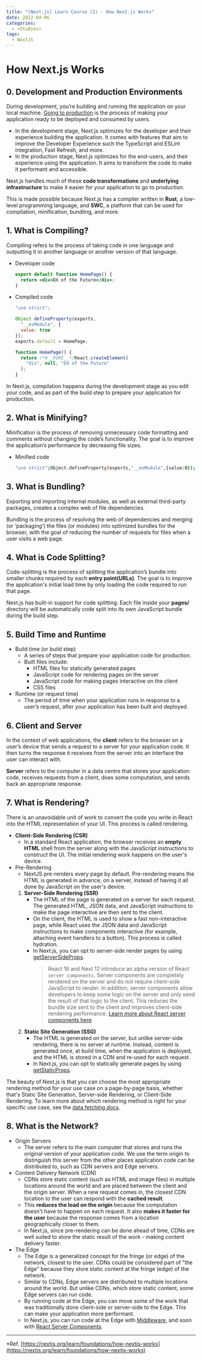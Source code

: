 ```yaml
---
title: "[Next.js] Learn Course (2) - How Next.js Works"
date: 2022-04-06
categories:
  - <Studies>
tags:
  - NextJS
---
```


# How Next.js Works

## 0. Development and Production Environments

During development, you’re building and running the application on your local machine. [Going to production](https://nextjs.org/docs/going-to-production) is the process of making your application ready to be deployed and consumed by users.

- In the development stage, Next.js optimizes for the developer and their experience building the application. It comes with features that aim to improve the Developer Experience such the TypeScript and ESLint integration, Fast Refresh, and more.
- In the production stage, Next.js optimizes for the end-users, and their experience using the application. It aims to transform the code to make it performant and accessible.

Next.js handles much of these **code transformations** and **underlying infrastructure** to make it easier for your application to go to production.

This is made possible because Next.js has a compiler written in **Rust**, a low-level programming language, and **SWC**, a platform that can be used for compilation, minification, bundling, and more.

## 1. What is Compiling?

Compiling refers to the process of taking code in one language and outputting it in another language or another version of that language.

- Developer code

  ```jsx
  export default function HomePage() {
    return <div>DX of the Future</div>;
  }
  ```

- Compiled code

  ```js
  "use strict";

  Object defineProperty(exports,
    "__esModule", {
    value: true
  });
  exports.default = HomePage;

  function HomePage() {
    return /*#__PURE__*/React.createElement(
      "div", null, "DX of the Future"
    );
  }
  ```

In Next.js, compilation happens during the development stage as you edit your code, and as part of the build step to prepare your application for production.

## 2. What is Minifying?

Minification is the process of removing unnecessary code formatting and comments without changing the code’s functionality. The goal is to improve the application’s performance by decreasing file sizes.

- Minified code

  ```bash
  "use strict";Object.defineProperty(exports,"__esModule",{value:0});exports.default=HomePage;function HomePage(){return React.createElement("div",null,"DX of the Future");}
  ```

## 3. What is Bundling?

Exporting and importing internal modules, as well as external third-party packages, creates a complex web of file dependencies.

Bundling is the process of resolving the web of dependencies and merging (or ‘packaging’) the files (or modules) into optimized bundles for the browser, with the goal of reducing the number of requests for files when a user visits a web page.

## 4. What is Code Splitting?

Code-splitting is the process of splitting the application’s bundle into smaller chunks required by each **entry point(URLs)**. The goal is to improve the application's initial load time by only loading the code required to run that page.

Next.js has built-in support for code splitting. Each file inside your **pages/** directory will be automatically code split into its own JavaScript bundle during the build step.

## 5. Build Time and Runtime

- Build time (or build step)
  - A series of steps that prepare your application code for production.
  - Built files include:
    - HTML files for statically generated pages
    - JavaScript code for rendering pages on the server
    - JavaScript code for making pages interactive on the client
    - CSS files
- Runtime (or request time)
  - The period of time when your application runs in response to a user’s request, after your application has been built and deployed.

## 6. Client and Server

In the context of web applications, the **client** refers to the browser on a user’s device that sends a request to a server for your application code. It then turns the response it receives from the server into an interface the user can interact with.

**Server** refers to the computer in a data centre that stores your application code, receives requests from a client, does some computation, and sends back an appropriate response.

## 7. What is Rendering?

There is an unavoidable unit of work to convert the code you write in React into the HTML representation of your UI. This process is called rendering.

- **Client-Side Rendering (CSR)**
  - In a standard React application, the browser receives an **empty HTML** shell from the server along with the JavaScript instructions to construct the UI. The initial rendering work happens on the user's device.
- Pre-Rendering
  - NextJS pre-renders every page by default. Pre-rendering means the HTML is generated in advance, on a server, instead of having it all done by JavaScript on the user's device.
  1.  **Server-Side Rendering (SSR)**
      - The HTML of the page is generated on a server for each request. The generated HTML, JSON data, and JavaScript instructions to make the page interactive are then sent to the client.
      - On the client, the HTML is used to show a fast non-interactive page, while React uses the JSON data and JavaScript instructions to make components interactive (for example, attaching event handlers to a button). This process is called hydration.
      - In Next.js, you can opt to server-side render pages by using [getServerSideProps](https://nextjs.org/docs/basic-features/data-fetching/get-server-side-props).
        > React 18 and Next 12 introduce an alpha version of React `server components`. Server components are completely rendered on the server and do not require client-side JavaScript to render. In addition, server components allow developers to keep some logic on the server and only send the result of that logic to the client. This reduces the bundle size sent to the client and improves client-side rendering performance. [Learn more about React server components here](https://reactjs.org/blog/2020/12/21/data-fetching-with-react-server-components.html).
  2.  **Static Site Generation (SSG)**
      - The HTML is generated on the server, but unlike server-side rendering, there is no server at runtime. Instead, content is generated once, at build time, when the application is deployed, and the HTML is stored in a CDN and re-used for each request.
      - In Next.js, you can opt to statically generate pages by using [getStaticProps](https://nextjs.org/docs/basic-features/data-fetching/get-static-props).

The beauty of Next.js is that you can choose the most appropriate rendering method for your use case on a page-by-page basis, whether that's Static Site Generation, Server-side Rendering, or Client-Side Rendering. To learn more about which rendering method is right for your specific use case, see the [data fetching docs](https://nextjs.org/docs/basic-features/data-fetching/overview).

## 8. What is the Network?

- Origin Servers
  - The server refers to the main computer that stores and runs the original version of your application code. We use the term origin to distinguish this server from the other places application code can be distributed to, such as CDN servers and Edge servers.
- Content Delivery Network (CDN)
  - CDNs store static content (such as HTML and image files) in multiple locations around the world and are placed between the client and the origin server. When a new request comes in, the closest CDN location to the user can respond with the **cached result**.
  - This **reduces the load on the origin** because the computation doesn’t have to happen on each request. It also **makes it faster for the user** because the response comes from a location geographically closer to them.
  - In Next.js, since pre-rendering can be done ahead of time, CDNs are well suited to store the static result of the work - making content delivery faster.
- The Edge
  - The Edge is a generalized concept for the fringe (or edge) of the network, closest to the user. CDNs could be considered part of "the Edge" because they store static content at the fringe (edge) of the network.
  - Similar to CDNs, Edge servers are distributed to multiple locations around the world. But unlike CDNs, which store static content, some Edge servers can run code.
  - By running code at the Edge, you can move some of the work that was traditionally done client-side or server-side to the Edge. This can make your application more performant.
  - In Next.js, you can run code at the Edge with [Middleware](https://nextjs.org/docs/middleware), and soon with [React Server Components](https://nextjs.org/docs/advanced-features/react-18/overview#react-server-components-alpha).

---

\*Ref. [https://nextjs.org/learn/foundations/how-nextjs-works](https://nextjs.org/learn/foundations/how-nextjs-works)
